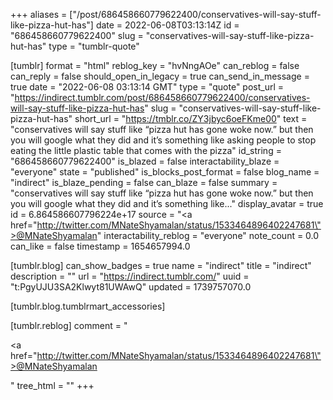 +++
aliases = ["/post/686458660779622400/conservatives-will-say-stuff-like-pizza-hut-has"]
date = 2022-06-08T03:13:14Z
id = "686458660779622400"
slug = "conservatives-will-say-stuff-like-pizza-hut-has"
type = "tumblr-quote"

[tumblr]
format = "html"
reblog_key = "hvNngAOe"
can_reblog = false
can_reply = false
should_open_in_legacy = true
can_send_in_message = true
date = "2022-06-08 03:13:14 GMT"
type = "quote"
post_url = "https://indirect.tumblr.com/post/686458660779622400/conservatives-will-say-stuff-like-pizza-hut-has"
slug = "conservatives-will-say-stuff-like-pizza-hut-has"
short_url = "https://tmblr.co/ZY3jbyc6oeFKme00"
text = "conservatives will say stuff like “pizza hut has gone woke now.” but then you will google what they did and it’s something like asking people to stop eating the little plastic table that comes with the pizza"
id_string = "686458660779622400"
is_blazed = false
interactability_blaze = "everyone"
state = "published"
is_blocks_post_format = false
blog_name = "indirect"
is_blaze_pending = false
can_blaze = false
summary = "conservatives will say stuff like “pizza hut has gone woke now.” but then you will google what they did and it’s something like..."
display_avatar = true
id = 6.864586607796224e+17
source = "<a href=\"http://twitter.com/MNateShyamalan/status/1533464896402247681\">@MNateShyamalan</a>"
interactability_reblog = "everyone"
note_count = 0.0
can_like = false
timestamp = 1654657994.0

[tumblr.blog]
can_show_badges = true
name = "indirect"
title = "indirect"
description = ""
url = "https://indirect.tumblr.com/"
uuid = "t:PgyUJU3SA2Klwyt81UWAwQ"
updated = 1739757070.0

[tumblr.blog.tumblrmart_accessories]

[tumblr.reblog]
comment = "<p><a href=\"http://twitter.com/MNateShyamalan/status/1533464896402247681\">@MNateShyamalan</a></p>"
tree_html = ""
+++
